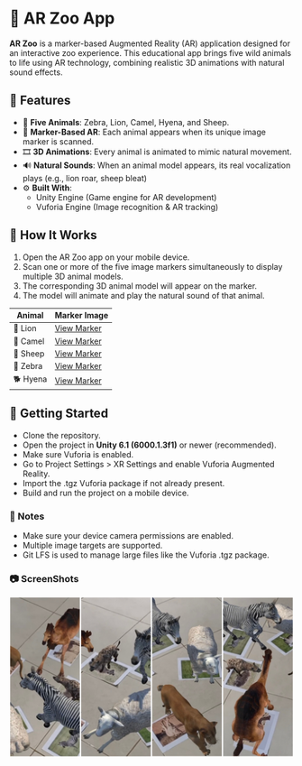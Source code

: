 # 🦁 AR Zoo App

**AR Zoo** is a marker-based Augmented Reality (AR) application designed for an interactive zoo experience. This educational app brings five wild animals to life using AR technology, combining realistic 3D animations with natural sound effects.

## 📱 Features

- 🦓 **Five Animals**: Zebra, Lion, Camel, Hyena, and Sheep.
- 🎯 **Marker-Based AR**: Each animal appears when its unique image marker is scanned.
- 🎞️ **3D Animations**: Every animal is animated to mimic natural movement.
- 🔊 **Natural Sounds**: When an animal model appears, its real vocalization plays (e.g., lion roar, sheep bleat)
- ⚙️ **Built With**:
  - Unity Engine (Game engine for AR development)
  - Vuforia Engine (Image recognition & AR tracking)

## 🧠 How It Works

1. Open the AR Zoo app on your mobile device.
2. Scan one or more of the five image markers simultaneously to display multiple 3D animal models.
3. The corresponding 3D animal model will appear on the marker.
4. The model will animate and play the natural sound of that animal.

| Animal   | Marker Image                                                                             |
| -------- | ---------------------------------------------------------------------------------------- |
| 🦁 Lion  | [View Marker](https://github.com/sachiraM/AR-Zoo-App/blob/main/Screenshots/lion.PNG)  |
| 🐪 Camel | [View Marker](https://github.com/sachiraM/AR-Zoo-App/blob/main/Screenshots/camel.JPG) |
| 🐑 Sheep | [View Marker](https://github.com/sachiraM/AR-Zoo-App/blob/main/Screenshots/sheep.JPG) |
| 🦓 Zebra | [View Marker](https://github.com/sachiraM/AR-Zoo-App/blob/main/Screenshots/zebra.JPG) |
| 🐕 Hyena | [View Marker](https://github.com/sachiraM/AR-Zoo-App/blob/main/Screenshots/hyena.JPG) |

<h2>🚀 Getting Started</h2>

- Clone the repository.
- Open the project in **Unity 6.1 (6000.1.3f1)** or newer (recommended).
- Make sure Vuforia is enabled.
- Go to Project Settings > XR Settings and enable Vuforia Augmented Reality.
- Import the .tgz Vuforia package if not already present.
- Build and run the project on a mobile device.

<h3>📝 Notes</h3>

- Make sure your device camera permissions are enabled.
- Multiple image targets are supported.
- Git LFS is used to manage large files like the Vuforia .tgz package.

<h3>📷 ScreenShots</h3>

![Demo](Screenshots/screenshot5.JPEG)
